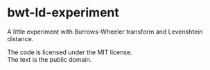 bwt-ld-experiment
=================

A little experiment with Burrows-Wheeler transform and Levenshtein distance.


The code is licensed under the MIT license.  
The text is the public domain.
